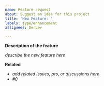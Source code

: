 ```yaml
---
name: Feature request
about: Suggest an idea for this project
title: 'New Feature: '
labels: type/enhancement
assignees: DerLev

---
```


**Description of the feature**

*describe the new feature here*

**Related**

- *add related issues, prs, or discussions here*
- *#0*
